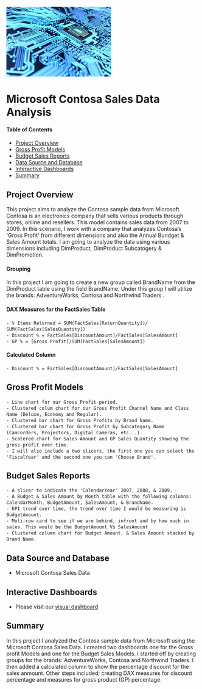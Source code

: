![header_pic](images/electronics.png)

# Microsoft Contosa Sales Data Analysis

#### Table of Contents  

* [Project Overview](#project-overview)
* [Gross Profit Models](#gross-profit-models)
* [Budget Sales Reports](#budget-sales-reports)
* [Data Source and Database](#Data-Source-and-Database)
* [Interactive Dashboards](#Interactive-Dashboards)
* [Summary](#summary)

## Project Overview
This project aims to analyze the Contosa sample data from Microsoft.  Contosa is an electronics company that sells various products through stores, online and resellers. This model contains 
sales data from 2007 to 2009. In this scenario, I work with a company that analyzes Contosa’s 'Gross Profit' from different dimensions and also the Annual Bundget & Sales Amount totals. 
I am going to analyze the data using various dimensions including DimProduct, DimProduct Subcatogery & DimPromotion.

#### Grouping
In this project I am going to create a new group called BrandName from the DimProduct table using the field BrandName.  Under this group I will utilize the brands: AdventureWorks, Contosa and Northwind Traders .

#### DAX Measures for the FactSales Table
	- % Items Returned = SUM(FactSales[ReturnQuantity])/ SUM(FactSales[SalesQuantity]) 
	- Discount % = FactSales[DiscountAmount]/FactSales[SalesAmount] 
	- GP % = [Gross Profit]/SUM(FactSales[SalesAmount]) 

#### Calculated Column
	- Discount % = FactSales[DiscountAmount]/FactSales[SalesAmount] 

## Gross Profit Models
	- Line chart for our Gross Profit period.
	- Clustered colum chart for our Gross Profit Channel Name and Class Name (Deluxe, Economy and Regular).
	- Clustered bar chart for Gross Profits by Brand Name.
	- Clustered bar chart for Gross Profit by Subcategory Name (Camcorders, Projectors, Digital Cameras, etc...).
	- Scatered chart for Sales Amount and GP Sales Quantity showing the gross profit over time.
	- I will also include a two slicers, the first one you can select the 'FiscalYear' and the second one you can 'Choose Brand'.


## Budget Sales Reports
	- A slicer to indicate the 'CalendarYear' 2007, 2008, & 2009.
	- A Budget & Sales Amount by Month table with the following columns: CalendarMonth, BudgetAmount, SalesAmount, & BrandName.
	- KPI trend over time, the trend over time I would be measuring is BudgetAmount.
	- Muli-row card to see if we are behind, infront and by how much in sales. This would be the BudgetAmount Vs SalesAmount
	- Clustered column chart for Budget Amount, & Sales Amount stacked by Brand Name.


## Data Source and Database
- Microsoft Contosa Sales Data

## Interactive Dashboards
- Please visit our [visual dashboard](https://app.powerbi.com/groups/me/reports/e141dac2-be8d-445a-8a28-d145aade080e/ReportSection?noSignUpCheck=1&redirectedFromSignup=1&ScenarioId=signup)

## Summary
In this project I analyzed the Contosa sample data from Microsoft using the Microsoft Contosa Sales Data. I created two dashboards one for the Gross profit Models
and one for the Budget Sales Models. I started off by creating groups for the brands: AdventureWorks, Contosa and Northwind Traders. I then added a calculated column 
to show the percentage discount for the sales anmount. Other steps included; creating DAX measures for discount percentage and measures for gross product (GP) percentage.
